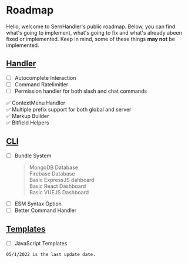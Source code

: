 # Roadmap

Hello, welcome to SernHandler's public roadmap. Below, you can find what's going to implement, what's going to fix and what's already abeen fixed or implemented. Keep in mind, some of these things **may not** be implemented.

## [Handler](https://github.com/sern-handler/handler) 

- [ ] Autocomplete Interaction 
- [ ] Command Ratelimitler
- [ ] Permission handler for both slash and chat commands

✅ ContextMenu Handler <br>
✅ Multiple prefix support for both global and server <br>
✅ Markup Builder <br>
✅ Bitfield Helpers <br>

## [CLI](https://github.com/sern-handler/cli)

- [ ] Bundle System
  > MongoDB Database <br>
  > Firebase Database <br>
  > Basic ExpressJS dahboard <br>
  > Basic React Dashboard <br>
  > Basic VUEJS Dashboard <br>
- [ ] ESM Syntax Option
- [ ] Better Command Handler

## [Templates](https://github.com/sern-handler/templates)

- [ ] JavaScript Templates

`05/1/2022 is the last update date.`
